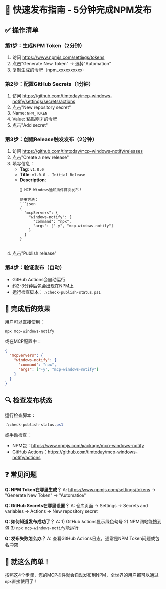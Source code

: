 # 🚀 快速发布指南 - 5分钟完成NPM发布

## ✅ 操作清单

### 第1步：生成NPM Token（2分钟）
1. 访问 https://www.npmjs.com/settings/tokens
2. 点击"Generate New Token" → 选择"Automation"
3. 复制生成的令牌（npm_xxxxxxxxxx）

### 第2步：配置GitHub Secrets（1分钟）
1. 访问 https://github.com/timtoday/mcp-windows-notify/settings/secrets/actions
2. 点击"New repository secret"
3. Name: `NPM_TOKEN`
4. Value: 粘贴刚才的令牌
5. 点击"Add secret"

### 第3步：创建Release触发发布（2分钟）
1. 访问 https://github.com/timtoday/mcp-windows-notify/releases
2. 点击"Create a new release"
3. 填写信息：
   - **Tag**: `v1.0.0`
   - **Title**: `v1.0.0 - Initial Release`
   - **Description**: 
     ```
     🎉 MCP Windows通知插件首次发布！
     
     使用方法：
     ```json
     {
       "mcpServers": {
         "windows-notify": {
           "command": "npx",
           "args": ["-y", "mcp-windows-notify"]
         }
       }
     }
     ```
     ```
4. 点击"Publish release"

### 第4步：验证发布（自动）
- GitHub Actions会自动运行
- 约2-3分钟后包会出现在NPM上
- 运行检查脚本：`.\check-publish-status.ps1`

## 🎯 完成后的效果

用户可以直接使用：
```bash
npx mcp-windows-notify
```

或在MCP配置中：
```json
{
  "mcpServers": {
    "windows-notify": {
      "command": "npx",
      "args": ["-y", "mcp-windows-notify"]
    }
  }
}
```

## 🔍 检查发布状态

运行检查脚本：
```powershell
.\check-publish-status.ps1
```

或手动检查：
- NPM包：https://www.npmjs.com/package/mcp-windows-notify
- GitHub Actions：https://github.com/timtoday/mcp-windows-notify/actions

## ❓ 常见问题

**Q: NPM Token在哪里生成？**
A: https://www.npmjs.com/settings/tokens → "Generate New Token" → "Automation"

**Q: GitHub Secrets在哪里设置？**
A: 仓库页面 → Settings → Secrets and variables → Actions → New repository secret

**Q: 如何知道发布成功了？**
A: 1) GitHub Actions显示绿色勾号 2) NPM网站能搜到包 3) `npx mcp-windows-notify`能运行

**Q: 发布失败怎么办？**
A: 查看GitHub Actions日志，通常是NPM Token问题或包名冲突

## 🎉 就这么简单！

按照这4个步骤，您的MCP插件就会自动发布到NPM，全世界的用户都可以通过`npx`直接使用了！
